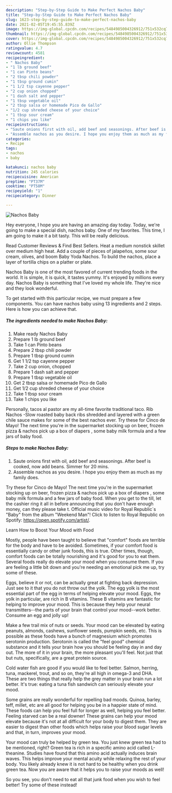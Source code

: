 ```yaml
---
description: "Step-by-Step Guide to Make Perfect Nachos Baby"
title: "Step-by-Step Guide to Make Perfect Nachos Baby"
slug: 1623-step-by-step-guide-to-make-perfect-nachos-baby
date: 2021-02-05T19:45:55.839Z
image: https://img-global.cpcdn.com/recipes/5484985004326912/751x532cq70/nachos-baby-recipe-main-photo.jpg
thumbnail: https://img-global.cpcdn.com/recipes/5484985004326912/751x532cq70/nachos-baby-recipe-main-photo.jpg
cover: https://img-global.cpcdn.com/recipes/5484985004326912/751x532cq70/nachos-baby-recipe-main-photo.jpg
author: Ollie Thompson
ratingvalue: 4.7
reviewcount: 4581
recipeingredient:
- " Nachos Baby"
- "1 lb ground beef"
- "1 can Pinto beans"
- "2 tbsp chili powder"
- "1 tbsp ground cumin"
- "1 1/2 tsp cayenne pepper"
- "2 cup onion chopped"
- "1 dash salt and pepper"
- "1 tbsp vegetable oil"
- "2 tbsp salsa or homemade Pico de Gallo"
- "1/2 cup shreded cheese of your choice"
- "1 tbsp sour cream"
- "1 chips you like"
recipeinstructions:
- "Saute onions first with oil, add beef and seasonings. After beef is cooked, now add beans. Simmer for 20 mins."
- "Assemble nachos as you desire. I hope you enjoy them as much as my family does."
categories:
- Recipe
tags:
- nachos
- baby

katakunci: nachos baby 
nutrition: 245 calories
recipecuisine: American
preptime: "PT37M"
cooktime: "PT58M"
recipeyield: "1"
recipecategory: Dinner

---
```



![Nachos Baby](https://img-global.cpcdn.com/recipes/5484985004326912/751x532cq70/nachos-baby-recipe-main-photo.jpg)

Hey everyone, I hope you are having an amazing day today. Today, we're going to make a special dish, nachos baby. One of my favorites. This time, I am going to make it a bit tasty. This will be really delicious.

Read Customer Reviews &amp; Find Best Sellers. Heat a medium nonstick skillet over medium high heat. Add a couple of pieces of jalapeños, some sour cream, olives, and boom Baby Yoda Nachos. To build the nachos, place a layer of tortilla chips on a platter or plate.

Nachos Baby is one of the most favored of current trending foods in the world. It is simple, it is quick, it tastes yummy. It's enjoyed by millions every day. Nachos Baby is something that I've loved my whole life. They're nice and they look wonderful.


To get started with this particular recipe, we must prepare a few components. You can have nachos baby using 13 ingredients and 2 steps. Here is how you can achieve that.

<!--inarticleads1-->

##### The ingredients needed to make Nachos Baby:

1. Make ready  Nachos Baby
1. Prepare 1 lb ground beef
1. Take 1 can Pinto beans
1. Prepare 2 tbsp chili powder
1. Prepare 1 tbsp ground cumin
1. Get 1 1/2 tsp cayenne pepper
1. Take 2 cup onion, chopped
1. Prepare 1 dash salt and pepper
1. Prepare 1 tbsp vegetable oil
1. Get 2 tbsp salsa or homemade Pico de Gallo
1. Get 1/2 cup shreded cheese of your choice
1. Take 1 tbsp sour cream
1. Take 1 chips you like


Personally, tacos al pastor are my all-time favorite traditional taco. Rib Nachos -Slow roasted baby back ribs shredded and layered with a green chile sauce makes for some of the best nachos ever. Try these for Cinco de Mayo! The next time you&#39;re in the supermarket stocking up on beer, frozen pizza &amp; nachos pick up a box of diapers , some baby milk formula and a few jars of baby food. 

<!--inarticleads2-->

##### Steps to make Nachos Baby:

1. Saute onions first with oil, add beef and seasonings. After beef is cooked, now add beans. Simmer for 20 mins.
1. Assemble nachos as you desire. I hope you enjoy them as much as my family does.


Try these for Cinco de Mayo! The next time you&#39;re in the supermarket stocking up on beer, frozen pizza &amp; nachos pick up a box of diapers , some baby milk formula and a few jars of baby food. When you get to the till, let the cashier ring it all in before announcing that you don&#39;t have enough money, can they please take t. Official music video for Royal Republic´s &#34;Baby&#34; from the album &#34;Weekend Man&#34;! Click to listen to Royal Republic on Spotify: https://open.spotify.com/artist/. 

Learn How to Boost Your Mood with Food


Mostly, people have been taught to believe that "comfort" foods are terrible for the body and have to be avoided. Sometimes, if your comfort food is essentially candy or other junk foods, this is true. Other times, though, comfort foods can be totally nourishing and it's good for you to eat them. Several foods really do elevate your mood when you consume them. If you are feeling a little bit down and you're needing an emotional pick me up, try some of these.

Eggs, believe it or not, can be actually great at fighting back depression. Just see to it that you do not throw out the yolk. The egg yolk is the most essential part of the egg in terms of helping elevate your mood. Eggs, the yolk in particular, are rich in B vitamins. These B vitamins are fantastic for helping to improve your mood. This is because they help your neural transmitters--the parts of your brain that control your mood--work better. Consume an egg and jolly up!

Make a few trail mix of nuts or seeds. Your mood can be elevated by eating peanuts, almonds, cashews, sunflower seeds, pumpkin seeds, etc. This is possible as these foods have a bunch of magnesium which promotes serotonin production. Serotonin is called the "feel good" chemical substance and it tells your brain how you should be feeling day in and day out. The more of it in your brain, the more pleasant you'll feel. Not just that but nuts, specifically, are a great protein source.

Cold water fish are good if you would like to feel better. Salmon, herring, tuna, mackerel, trout, and so on, they're all high in omega-3 and DHA. These are two things that really help the grey matter in your brain run a lot better. It's true: eating a tuna fish sandwich can seriously elevate your mood. 

Some grains are really wonderful for repelling bad moods. Quinoa, barley, teff, millet, etc are all good for helping you be in a happier state of mind. These foods can help you feel full for longer as well, helping you feel better. Feeling starved can be a real downer! These grains can help your mood elevate because it's not at all difficult for your body to digest them. They are easier to digest than other foods which helps raise your blood sugar levels and that, in turn, improves your mood.

Your mood can truly be helped by green tea. You just knew green tea had to be mentioned, right? Green tea is rich in a specific amino acid called L-theanine. Studies have found that this amino acid actually induces brain waves. This helps improve your mental acuity while relaxing the rest of your body. You likely already knew it is not hard to be healthy when you drink green tea. Now you are aware that it helps you to raise your moods as well!

So you see, you don't need to eat all that junk food when you wish to feel better! Try some of these instead!


